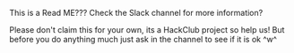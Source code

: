 This is a Read ME??? Check the Slack channel for more information?

Please don't claim this for your own, its a HackClub project so help us! But before you do anything much just ask in the channel to see if it is ok ^w^